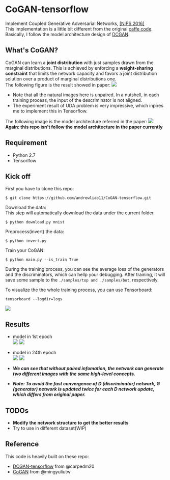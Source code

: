 # CoGAN-tensorflow
Implement Coupled Generative Adversarial Networks, [[NIPS 2016]](https://arxiv.org/abs/1606.07536)   
This implementation is a little bit different from the original [caffe code](https://github.com/mingyuliutw/CoGAN). Basically, I follow the model architecture design of [DCGAN](https://arxiv.org/abs/1511.06434).

## What's CoGAN?
CoGAN can learn a **joint distribution** with just samples drawn from the marginal distributions. This is achieved by enforcing a **weight-sharing constraint** that limits the network capacity and favors a joint distribution solution over a product of marginal distributions one.   
The following figure is the result showed in paper:
![](https://github.com/andrewliao11/CoGAN-tensorflow/blob/master/asset/illustration.png?raw=true)

- Note that all the natural images here is unpaired. In a nutshell, in each training process, the input of the descriminator is not aligned.
- The experiment result of UDA problem is very impressive, which inpires me to implement this in Tensorflow.

The following image is the model architecture referred in the paper:
![](https://github.com/andrewliao11/CoGAN-tensorflow/blob/master/asset/network.png?raw=true)   
**Again: this repo isn't follow the model architecture in the paper currently**

## Requirement

- Python 2.7
- Tensorlfow

## Kick off
First you have to clone this repo:
```
$ git clone https://github.com/andrewliao11/CoGAN-tensorflow.git
```
Download the data:   
This step will automatically download the data under the current folder.
```
$ python download.py mnist
```
Preprocess(invert) the data:
```
$ python invert.py 
```
Train your CoGAN:
```
$ python main.py --is_train True
```
During the training process, you can see the average loss of the generators and the discriminators, which can hellp your debugging. After training, it will save some sample to the ```./samples/top and ./samples/bot```, respectively. 

To visualize the the whole training process, you can use Tensorboard:
```
tensorboard --logdir=logs
```
![](https://github.com/andrewliao11/CoGAN-tensorflow/blob/master/asset/vis.png?raw=true)

## Results

- model in 1st epoch   
![](https://github.com/andrewliao11/CoGAN-tensorflow/blob/master/asset/top_train_01_0453.png?raw=true)
![](https://github.com/andrewliao11/CoGAN-tensorflow/blob/master/asset/bot_train_01_0453.png?raw=true)

- model in 24th epoch   
![](https://github.com/andrewliao11/CoGAN-tensorflow/blob/master/asset/top_train_24_0495.png?raw=true)
![](https://github.com/andrewliao11/CoGAN-tensorflow/blob/master/asset/bot_train_24_0495.png?raw=true)

- ***We can see that without paired infomation, the network can generate two different images with the same high-level concepts.***   
- ***Note: To avoid the fast convergence of D (discriminator) network, G (generator) network is updated twice for each D network update, which differs from original paper.***


## TODOs

- **Modify the network structure to get the better results**
- Try to use in different dataset(WIP)

## Reference
This code is heavily built on these repo:   
- [DCGAN-tensorflow](https://github.com/carpedm20/DCGAN-tensorflow) from @carpedm20 
- [CoGAN](https://github.com/mingyuliutw/CoGAN) from @mingyuliutw
